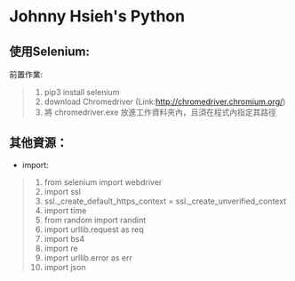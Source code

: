 # Johnny Hsieh's Python
使用Selenium:
-------------
前置作業:
>1. pip3 install selenium
>2. download Chromedriver (Link:http://chromedriver.chromium.org/)
>3. 將 chromedriver.exe 放進工作資料夾內，且須在程式內指定其路徑

其他資源：
-------------
* import:
>1. from selenium import webdriver
>2. import ssl
>3. ssl._create_default_https_context = ssl._create_unverified_context
>4. import time
>5. from random import randint
>6. import urllib.request as req
>7. import bs4
>8. import re
>9. import urllib.error as err
>10. import json
